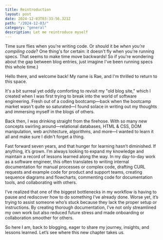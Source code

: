 ```yaml
---
title: Reintroduction
layout: post
date: 2024-12-03T03:33:56.321Z
path: "/2024-12-03/"
category: "general"
description: Let me reintroduce myself
---
```


Time sure flies when you're writing code. Or should it be *when you're compiling code*? One thing's for certain: it doesn't fly when you're running specs. That seems to make time move backwards! 
So if you're wondering about the gap between blog entries, just imagine I've been running specs this whole time.)

Hello there, and welcome back! My name is Rae, and I'm thrilled to return to this space.

It's a bit surreal yet oddly comforting to revisit my "old blog site," which I created when I was first trying to break into the world of software engineering. Fresh out of a coding bootcamp—back when the bootcamp market wasn't quite so saturated—I found solace in writing out my thoughts and immersing myself in the blogs of others.

Back then, I was drinking straight from the firehose. With so many new concepts swirling around—relational databases, HTML & CSS, DOM manipulation, web architecture, algorithms, and more—I wanted to learn it all and make sure I didn't forget a thing.

Fast forward seven years, and that hunger for learning hasn’t diminished. If anything, it’s grown. I’m always looking to expand my knowledge and maintain a record of lessons learned along the way. In my day-to-day work as a software engineer, this often translates to writing internal documentation for manual processes or complex code, drafting CURL requests and example code for product and support teams, creating sequence diagrams and flowcharts, commenting code for documentation tools, and collaborating with others.

I’ve realized that one of the biggest bottlenecks in my workflow is having to pause and rediscover how to do something I’ve already done. Worse yet, it’s trying to assist someone who’s stuck because they lack the proper setup or instructions. By creating thorough documentation, I’ve not only streamlined my own work but also reduced future stress and made onboarding or collaboration smoother for others.

So here I am, back to blogging, eager to share my journey, insights, and lessons learned. Let’s see where this new chapter takes us.



